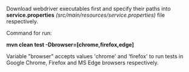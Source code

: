  Download webdriver executables first and specify their paths into __service.properties__ _(src/main/resources/service.properties)_ file respectively.
 
 Command for run:
 
 **mvn clean test -Dbrowser=[chrome,firefox,edge]**
 
 Variable "browser" accepts values 'chrome' and 'firefox' to run tests in Google Chrome, Firefox and MS Edge browsers respectively. 
